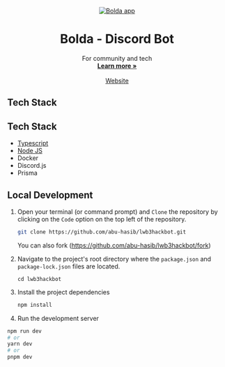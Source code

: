 
<p align="center">
   <a href="https://discord.com/api/oauth2/authorize?client_id=1157320465535225897&permissions=0&scope=bot%20applications.commands"><img alt="Bolda app" src="https://github.com/abu-hasib/lwb3app/assets/25585850/8e8030f9-7fa6-46d9-bae6-44d3db1eff2e"/></a>


   <h1 align="center">Bolda - Discord Bot</h1>

  <p align="center">
    For community and tech
    <br />
    <a href="https://discord.com/api/oauth2/authorize?client_id=1157320465535225897&permissions=0&scope=bot%20applications.commands"><strong>Learn more »</strong></a>
    <br />
    <br />
    <a href="https://discord.com/api/oauth2/authorize?client_id=1157320465535225897&permissions=0&scope=bot%20applications.commands">Website</a>
  </p>

</p>

## Tech Stack
## Tech Stack
 * [Typescript](https://www.typescriptlang.org/)
 * [Node JS](https://nodejs.org/en/docs)
 * Docker
 * Discord.js
 * Prisma




## Local Development
1. Open your terminal (or command prompt) and `Clone` the repository by clicking on the `Code` option on the top left of the repository.
   
   ```sh
   git clone https://github.com/abu-hasib/lwb3hackbot.git
   ```
   You can also fork (https://github.com/abu-hasib/lwb3hackbot/fork)

2. Navigate to the project's root directory where the `package.json` and `package-lock.json` files are located.
   
   `cd lwb3hackbot`
   
3. Install the project dependencies
   
   ```sh
   npm install
   ```
4. Run the development server
   
```bash
npm run dev
# or
yarn dev
# or
pnpm dev
```
